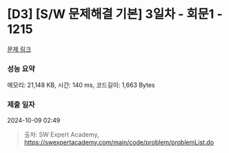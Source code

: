 # [D3] [S/W 문제해결 기본] 3일차 - 회문1 - 1215 

[문제 링크](https://swexpertacademy.com/main/code/problem/problemDetail.do?contestProbId=AV14QpAaAAwCFAYi) 

### 성능 요약

메모리: 21,148 KB, 시간: 140 ms, 코드길이: 1,663 Bytes

### 제출 일자

2024-10-09 02:49



> 출처: SW Expert Academy, https://swexpertacademy.com/main/code/problem/problemList.do